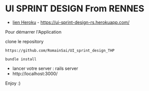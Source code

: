 # UI SPRINT DESIGN From RENNES

* [lien Heroku](https://ui-sprint-design-rs.herokuapp.com/) - https://ui-sprint-design-rs.herokuapp.com/

Pour démarrer l'Application

clone le repository

```https://github.com/RomainSai/UI_sprint_design_THP```

```bundle install```


 * lancer votre server : rails server
 * http://localhost:3000/



Enjoy :)
